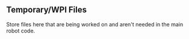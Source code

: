 ## Temporary/WPI Files

Store files here that are being worked on and aren't needed in the main robot code.
